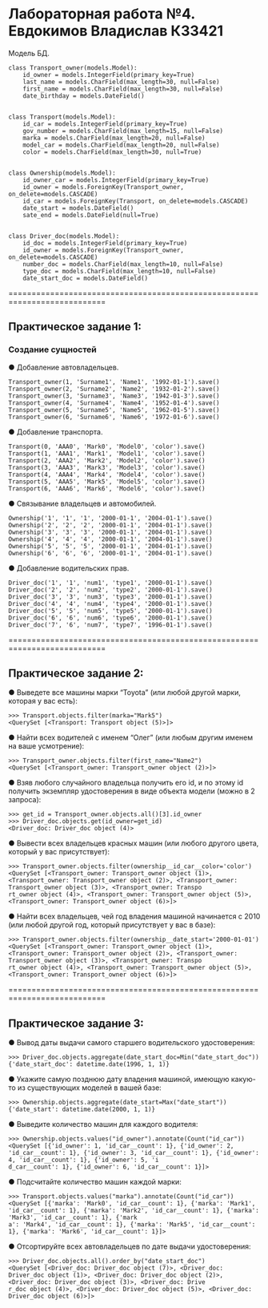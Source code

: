 # Лабораторная работа №4. Евдокимов Владислав К33421

Модель БД.
```
class Transport_owner(models.Model):
    id_owner = models.IntegerField(primary_key=True)
    last_name = models.CharField(max_length=30, null=False)
    first_name = models.CharField(max_length=30, null=False)
    date_birthday = models.DateField()


class Transport(models.Model):
    id_car = models.IntegerField(primary_key=True)
    gov_number = models.CharField(max_length=15, null=False)
    marka = models.CharField(max_length=20, null=False)
    model_car = models.CharField(max_length=20, null=False)
    color = models.CharField(max_length=30, null=True)


class Ownership(models.Model):
    id_owner_car = models.IntegerField(primary_key=True)
    id_owner = models.ForeignKey(Transport_owner, on_delete=models.CASCADE)
    id_car = models.ForeignKey(Transport, on_delete=models.CASCADE)
    date_start = models.DateField()
    sate_end = models.DateField(null=True)


class Driver_doc(models.Model):
    id_doc = models.IntegerField(primary_key=True)
    id_owner = models.ForeignKey(Transport_owner, on_delete=models.CASCADE)
    number_doc = models.CharField(max_length=10, null=False)
    type_doc = models.CharField(max_length=10, null=False)
    date_start_doc = models.DateField()
```
===========================================================================

## Практическое задание 1:

### Создание сущностей


● Добавление автовладельцев.

```
Transport_owner(1, 'Surname1', 'Name1', '1992-01-1').save()
Transport_owner(2, 'Surname2', 'Name2', '1932-01-2').save()
Transport_owner(3, 'Surname3', 'Name3', '1942-01-3').save()
Transport_owner(4, 'Surname4', 'Name4', '1952-01-4').save()
Transport_owner(5, 'Surname5', 'Name5', '1962-01-5').save()
Transport_owner(6, 'Surname6', 'Name6', '1972-01-6').save()
```
● Добавление транспорта.
```
Transport(0, 'AAA0', 'Mark0', 'Model0', 'color').save()
Transport(1, 'AAA1', 'Mark1', 'Model1', 'color').save()
Transport(2, 'AAA2', 'Mark2', 'Model2', 'color').save()
Transport(3, 'AAA3', 'Mark3', 'Model3', 'color').save()
Transport(4, 'AAA4', 'Mark4', 'Model4', 'color').save()
Transport(5, 'AAA5', 'Mark5', 'Model5', 'color').save()
Transport(6, 'AAA6', 'Mark6', 'Model6', 'color').save()
```

● Связывание владельцев и автомобилей.
```
Ownership('1', '1', '1', '2000-01-1', '2004-01-1').save()
Ownership('2', '2', '2', '2000-01-1', '2004-01-1').save()
Ownership('3', '3', '3', '2000-01-1', '2004-01-1').save()
Ownership('4', '4', '4', '2000-01-1', '2004-01-1').save()
Ownership('5', '5', '5', '2000-01-1', '2004-01-1').save()
Ownership('6', '6', '6', '2000-01-1', '2004-01-1').save()
```

● Добавление водительских прав.
```
Driver_doc('1', '1', 'num1', 'type1', '2000-01-1').save()
Driver_doc('2', '2', 'num2', 'type2', '2000-01-1').save()
Driver_doc('3', '3', 'num3', 'type3', '2000-01-1').save()
Driver_doc('4', '4', 'num4', 'type4', '2000-01-1').save()
Driver_doc('5', '5', 'num5', 'type5', '2000-01-1').save()
Driver_doc('6', '6', 'num6', 'type6', '2000-01-1').save()
Driver_doc('7', '6', 'num7', 'type7', '1996-01-1').save()
```

===========================================================================
## Практическое задание 2:

● Выведете все машины марки “Toyota” (или любой другой марки, которая у вас есть):
```
>>> Transport.objects.filter(marka="Mark5") 
<QuerySet [<Transport: Transport object (5)>]>
```
● Найти всех водителей с именем “Олег” (или любым другим именем на ваше усмотрение):

```
>>> Transport_owner.objects.filter(first_name="Name2") 
<QuerySet [<Transport_owner: Transport_owner object (2)>]>
```

● Взяв любого случайного владельца получить его id, и по этому id получить экземпляр удостоверения в виде объекта модели (можно в 2 запроса):

```
>>> get_id = Transport_owner.objects.all()[3].id_owner 
>>> Driver_doc.objects.get(id_owner=get_id)            
<Driver_doc: Driver_doc object (4)>
```

● Вывести всех владельцев красных машин (или любого другого цвета, который у вас присутствует):

```
>>> Transport_owner.objects.filter(ownership__id_car__color='color')
<QuerySet [<Transport_owner: Transport_owner object (1)>, <Transport_owner: Transport_owner object (2)>, <Transport_owner: Transport_owner object (3)>, <Transport_owner: Transpo
rt_owner object (4)>, <Transport_owner: Transport_owner object (5)>, <Transport_owner: Transport_owner object (6)>]>
```

● Найти всех владельцев, чей год владения машиной начинается с 2010 (или любой другой год, который присутствует у вас в базе):

```
>>> Transport_owner.objects.filter(ownership__date_start='2000-01-01') 
<QuerySet [<Transport_owner: Transport_owner object (1)>, <Transport_owner: Transport_owner object (2)>, <Transport_owner: Transport_owner object (3)>, <Transport_owner: Transpo
rt_owner object (4)>, <Transport_owner: Transport_owner object (5)>, <Transport_owner: Transport_owner object (6)>]>
```

===========================================================================
## Практическое задание 3:

● Вывод даты выдачи самого старшего водительского удостоверения:
```
>>> Driver_doc.objects.aggregate(date_start_doc=Min("date_start_doc"))  
{'date_start_doc': datetime.date(1996, 1, 1)}
```
● Укажите самую позднюю дату владения машиной, имеющую какую-то из существующих моделей в вашей базе:

```
>>> Ownership.objects.aggregate(date_start=Max("date_start"))
{'date_start': datetime.date(2000, 1, 1)}
```

● Выведите количество машин для каждого водителя:

```
>>> Ownership.objects.values("id_owner").annotate(Count("id_car"))
<QuerySet [{'id_owner': 1, 'id_car__count': 1}, {'id_owner': 2, 'id_car__count': 1}, {'id_owner': 3, 'id_car__count': 1}, {'id_owner': 4, 'id_car__count': 1}, {'id_owner': 5, 'i
d_car__count': 1}, {'id_owner': 6, 'id_car__count': 1}]>
```

● Подсчитайте количество машин каждой марки:

```
>>> Transport.objects.values("marka").annotate(Count("id_car"))
<QuerySet [{'marka': 'Mark0', 'id_car__count': 1}, {'marka': 'Mark1', 'id_car__count': 1}, {'marka': 'Mark2', 'id_car__count': 1}, {'marka': 'Mark3', 'id_car__count': 1}, {'mark
a': 'Mark4', 'id_car__count': 1}, {'marka': 'Mark5', 'id_car__count': 1}, {'marka': 'Mark6', 'id_car__count': 1}]>
```


● Отсортируйте всех автовладельцев по дате выдачи удостоверения:

```
>>> Driver_doc.objects.all().order_by("date_start_doc")
<QuerySet [<Driver_doc: Driver_doc object (7)>, <Driver_doc: Driver_doc object (1)>, <Driver_doc: Driver_doc object (2)>, <Driver_doc: Driver_doc object (3)>, <Driver_doc: Drive
r_doc object (4)>, <Driver_doc: Driver_doc object (5)>, <Driver_doc: Driver_doc object (6)>]>
```

